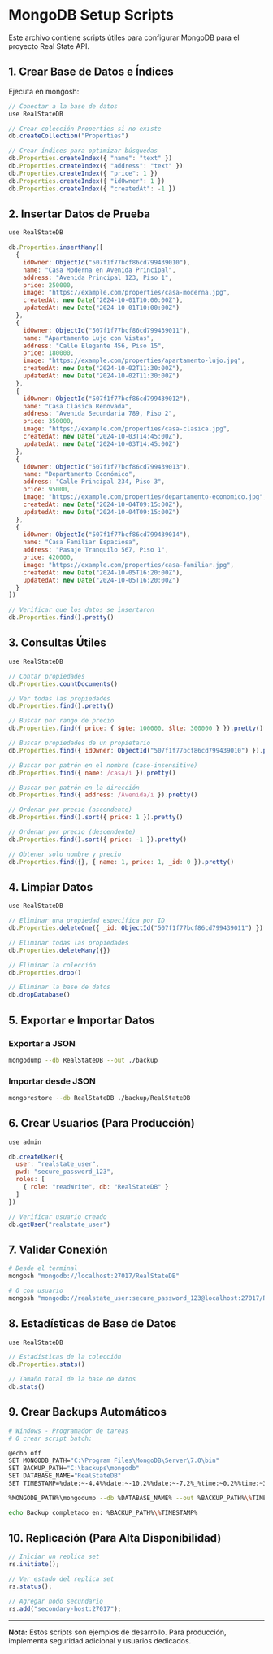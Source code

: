 # MongoDB Setup Scripts

Este archivo contiene scripts útiles para configurar MongoDB para el proyecto Real State API.

## 1. Crear Base de Datos e Índices

Ejecuta en mongosh:

```javascript
// Conectar a la base de datos
use RealStateDB

// Crear colección Properties si no existe
db.createCollection("Properties")

// Crear índices para optimizar búsquedas
db.Properties.createIndex({ "name": "text" })
db.Properties.createIndex({ "address": "text" })
db.Properties.createIndex({ "price": 1 })
db.Properties.createIndex({ "idOwner": 1 })
db.Properties.createIndex({ "createdAt": -1 })
```

## 2. Insertar Datos de Prueba

```javascript
use RealStateDB

db.Properties.insertMany([
  {
    idOwner: ObjectId("507f1f77bcf86cd799439010"),
    name: "Casa Moderna en Avenida Principal",
    address: "Avenida Principal 123, Piso 1",
    price: 250000,
    image: "https://example.com/properties/casa-moderna.jpg",
    createdAt: new Date("2024-10-01T10:00:00Z"),
    updatedAt: new Date("2024-10-01T10:00:00Z")
  },
  {
    idOwner: ObjectId("507f1f77bcf86cd799439011"),
    name: "Apartamento Lujo con Vistas",
    address: "Calle Elegante 456, Piso 15",
    price: 180000,
    image: "https://example.com/properties/apartamento-lujo.jpg",
    createdAt: new Date("2024-10-02T11:30:00Z"),
    updatedAt: new Date("2024-10-02T11:30:00Z")
  },
  {
    idOwner: ObjectId("507f1f77bcf86cd799439012"),
    name: "Casa Clásica Renovada",
    address: "Avenida Secundaria 789, Piso 2",
    price: 350000,
    image: "https://example.com/properties/casa-clasica.jpg",
    createdAt: new Date("2024-10-03T14:45:00Z"),
    updatedAt: new Date("2024-10-03T14:45:00Z")
  },
  {
    idOwner: ObjectId("507f1f77bcf86cd799439013"),
    name: "Departamento Económico",
    address: "Calle Principal 234, Piso 3",
    price: 95000,
    image: "https://example.com/properties/departamento-economico.jpg",
    createdAt: new Date("2024-10-04T09:15:00Z"),
    updatedAt: new Date("2024-10-04T09:15:00Z")
  },
  {
    idOwner: ObjectId("507f1f77bcf86cd799439014"),
    name: "Casa Familiar Espaciosa",
    address: "Pasaje Tranquilo 567, Piso 1",
    price: 420000,
    image: "https://example.com/properties/casa-familiar.jpg",
    createdAt: new Date("2024-10-05T16:20:00Z"),
    updatedAt: new Date("2024-10-05T16:20:00Z")
  }
])

// Verificar que los datos se insertaron
db.Properties.find().pretty()
```

## 3. Consultas Útiles

```javascript
use RealStateDB

// Contar propiedades
db.Properties.countDocuments()

// Ver todas las propiedades
db.Properties.find().pretty()

// Buscar por rango de precio
db.Properties.find({ price: { $gte: 100000, $lte: 300000 } }).pretty()

// Buscar propiedades de un propietario
db.Properties.find({ idOwner: ObjectId("507f1f77bcf86cd799439010") }).pretty()

// Buscar por patrón en el nombre (case-insensitive)
db.Properties.find({ name: /casa/i }).pretty()

// Buscar por patrón en la dirección
db.Properties.find({ address: /Avenida/i }).pretty()

// Ordenar por precio (ascendente)
db.Properties.find().sort({ price: 1 }).pretty()

// Ordenar por precio (descendente)
db.Properties.find().sort({ price: -1 }).pretty()

// Obtener solo nombre y precio
db.Properties.find({}, { name: 1, price: 1, _id: 0 }).pretty()
```

## 4. Limpiar Datos

```javascript
use RealStateDB

// Eliminar una propiedad específica por ID
db.Properties.deleteOne({ _id: ObjectId("507f1f77bcf86cd799439011") })

// Eliminar todas las propiedades
db.Properties.deleteMany({})

// Eliminar la colección
db.Properties.drop()

// Eliminar la base de datos
db.dropDatabase()
```

## 5. Exportar e Importar Datos

### Exportar a JSON

```bash
mongodump --db RealStateDB --out ./backup
```

### Importar desde JSON

```bash
mongorestore --db RealStateDB ./backup/RealStateDB
```

## 6. Crear Usuarios (Para Producción)

```javascript
use admin

db.createUser({
  user: "realstate_user",
  pwd: "secure_password_123",
  roles: [
    { role: "readWrite", db: "RealStateDB" }
  ]
})

// Verificar usuario creado
db.getUser("realstate_user")
```

## 7. Validar Conexión

```bash
# Desde el terminal
mongosh "mongodb://localhost:27017/RealStateDB"

# O con usuario
mongosh "mongodb://realstate_user:secure_password_123@localhost:27017/RealStateDB"
```

## 8. Estadísticas de Base de Datos

```javascript
use RealStateDB

// Estadísticas de la colección
db.Properties.stats()

// Tamaño total de la base de datos
db.stats()
```

## 9. Crear Backups Automáticos

```bash
# Windows - Programador de tareas
# O crear script batch:

@echo off
SET MONGODB_PATH="C:\Program Files\MongoDB\Server\7.0\bin"
SET BACKUP_PATH="C:\backups\mongodb"
SET DATABASE_NAME="RealStateDB"
SET TIMESTAMP=%date:~-4,4%%date:~-10,2%%date:~-7,2%_%time:~0,2%%time:~3,2%%time:~6,2%

%MONGODB_PATH%\mongodump --db %DATABASE_NAME% --out %BACKUP_PATH%\%TIMESTAMP%

echo Backup completado en: %BACKUP_PATH%\%TIMESTAMP%
```

## 10. Replicación (Para Alta Disponibilidad)

```javascript
// Iniciar un replica set
rs.initiate();

// Ver estado del replica set
rs.status();

// Agregar nodo secundario
rs.add("secondary-host:27017");
```

---

**Nota:** Estos scripts son ejemplos de desarrollo. Para producción, implementa seguridad adicional y usuarios dedicados.
